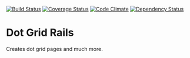 [![Build Status](https://travis-ci.org/slabounty/dot_grid_rails.svg?branch=master)](https://travis-ci.org/slabounty/dot_grid_rails)
[![Coverage Status](https://coveralls.io/repos/slabounty/dot_grid_rails/badge.png?branch=master)](https://coveralls.io/r/slabounty/dot_grid_rails?branch=master)
[![Code Climate](https://codeclimate.com/github/slabounty/dot_grid_rails.png)](https://codeclimate.com/github/slabounty/dot_grid_rails)
[![Dependency Status](https://gemnasium.com/slabounty/dot_grid_rails.svg)](https://gemnasium.com/slabounty/dot_grid_rails)

# Dot Grid Rails

Creates dot grid pages and much more.
